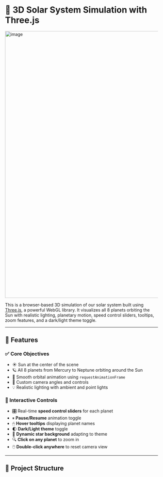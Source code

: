 # 🌌 3D Solar System Simulation with Three.js


<img width="1915" height="880" alt="image" src="https://github.com/user-attachments/assets/26d79ef1-c8f9-4b4a-b1bb-bd460f10275f" />


This is a browser-based 3D simulation of our solar system built using [Three.js](https://threejs.org/), a powerful WebGL library. It visualizes all 8 planets orbiting the Sun with realistic lighting, planetary motion, speed control sliders, tooltips, zoom features, and a dark/light theme toggle.

---

## 🚀 Features

### ✅ Core Objectives
- ☀️ Sun at the center of the scene
- 🪐 All 8 planets from Mercury to Neptune orbiting around the Sun
- 🔄 Smooth orbital animation using `requestAnimationFrame`
- 🎥 Custom camera angles and controls
- 💡 Realistic lighting with ambient and point lights

### 🧪 Interactive Controls
- 🎛 Real-time **speed control sliders** for each planet
- ⏸ **Pause/Resume** animation toggle
- 🖱 **Hover tooltips** displaying planet names
- 🌓 **Dark/Light theme** toggle
- 🌌 **Dynamic star background** adapting to theme
- 🔍 **Click on any planet** to zoom in
- 🖱️ **Double-click anywhere** to reset camera view

---

## 📁 Project Structure


